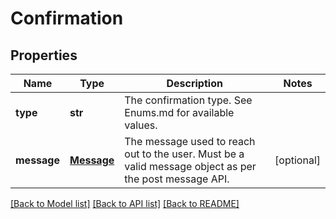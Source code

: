 # Confirmation

## Properties
Name | Type | Description | Notes
------------ | ------------- | ------------- | -------------
**type** | **str** | The confirmation type. See Enums.md for available values. | 
**message** | [**Message**](Message.md) | The message used to reach out to the user. Must be a valid message object as per the post message API. | [optional] 

[[Back to Model list]](../README.md#documentation-for-models) [[Back to API list]](../README.md#documentation-for-api-endpoints) [[Back to README]](../README.md)


